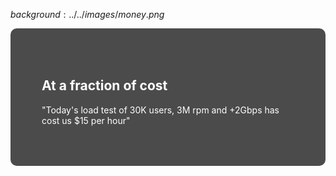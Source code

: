 $background:../../images/money.png$

<div style="border-radius: 10px;background-color: rgba(0, 0, 0, 0.7); color: #fff; padding: 50px;">

## At a fraction of cost

"Today's load test of 30K users, 3M rpm and +2Gbps has cost us $15 per hour"
